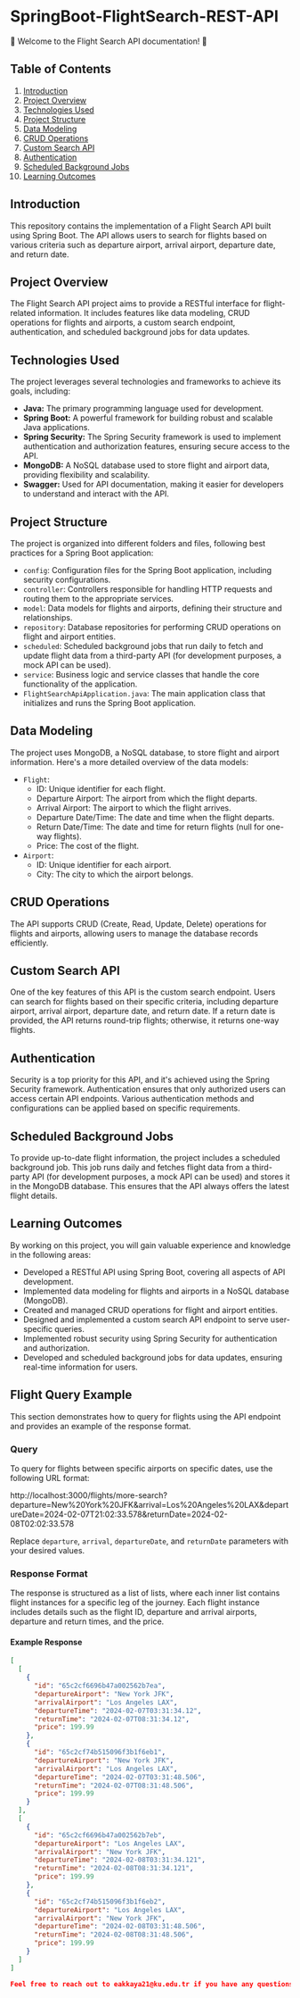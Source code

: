 # SpringBoot-FlightSearch-REST-API

🚀 Welcome to the Flight Search API documentation! 🚀

## Table of Contents

1. [Introduction](#introduction)
2. [Project Overview](#project-overview)
3. [Technologies Used](#technologies-used)
4. [Project Structure](#project-structure)
5. [Data Modeling](#data-modeling)
6. [CRUD Operations](#crud-operations)
7. [Custom Search API](#custom-search-api)
8. [Authentication](#authentication)
9. [Scheduled Background Jobs](#scheduled-background-jobs)
10. [Learning Outcomes](#learning-outcomes)

## Introduction

This repository contains the implementation of a Flight Search API built using Spring Boot. The API allows users to search for flights based on various criteria such as departure airport, arrival airport, departure date, and return date.

## Project Overview

The Flight Search API project aims to provide a RESTful interface for flight-related information. It includes features like data modeling, CRUD operations for flights and airports, a custom search endpoint, authentication, and scheduled background jobs for data updates.

## Technologies Used

The project leverages several technologies and frameworks to achieve its goals, including:

- **Java:** The primary programming language used for development.
- **Spring Boot:** A powerful framework for building robust and scalable Java applications.
- **Spring Security:** The Spring Security framework is used to implement authentication and authorization features, ensuring secure access to the API.
- **MongoDB:** A NoSQL database used to store flight and airport data, providing flexibility and scalability.
- **Swagger:** Used for API documentation, making it easier for developers to understand and interact with the API.

## Project Structure

The project is organized into different folders and files, following best practices for a Spring Boot application:

- `config`: Configuration files for the Spring Boot application, including security configurations.
- `controller`: Controllers responsible for handling HTTP requests and routing them to the appropriate services.
- `model`: Data models for flights and airports, defining their structure and relationships.
- `repository`: Database repositories for performing CRUD operations on flight and airport entities.
- `scheduled`: Scheduled background jobs that run daily to fetch and update flight data from a third-party API (for development purposes, a mock API can be used).
- `service`: Business logic and service classes that handle the core functionality of the application.
- `FlightSearchApiApplication.java`: The main application class that initializes and runs the Spring Boot application.

## Data Modeling

The project uses MongoDB, a NoSQL database, to store flight and airport information. Here's a more detailed overview of the data models:

- `Flight`:
  - ID: Unique identifier for each flight.
  - Departure Airport: The airport from which the flight departs.
  - Arrival Airport: The airport to which the flight arrives.
  - Departure Date/Time: The date and time when the flight departs.
  - Return Date/Time: The date and time for return flights (null for one-way flights).
  - Price: The cost of the flight.
- `Airport`:
  - ID: Unique identifier for each airport.
  - City: The city to which the airport belongs.

## CRUD Operations

The API supports CRUD (Create, Read, Update, Delete) operations for flights and airports, allowing users to manage the database records efficiently.

## Custom Search API

One of the key features of this API is the custom search endpoint. Users can search for flights based on their specific criteria, including departure airport, arrival airport, departure date, and return date. If a return date is provided, the API returns round-trip flights; otherwise, it returns one-way flights.

## Authentication

Security is a top priority for this API, and it's achieved using the Spring Security framework. Authentication ensures that only authorized users can access certain API endpoints. Various authentication methods and configurations can be applied based on specific requirements.

## Scheduled Background Jobs

To provide up-to-date flight information, the project includes a scheduled background job. This job runs daily and fetches flight data from a third-party API (for development purposes, a mock API can be used) and stores it in the MongoDB database. This ensures that the API always offers the latest flight details.

## Learning Outcomes

By working on this project, you will gain valuable experience and knowledge in the following areas:

- Developed a RESTful API using Spring Boot, covering all aspects of API development.
- Implemented data modeling for flights and airports in a NoSQL database (MongoDB).
- Created and managed CRUD operations for flight and airport entities.
- Designed and implemented a custom search API endpoint to serve user-specific queries.
- Implemented robust security using Spring Security for authentication and authorization.
- Developed and scheduled background jobs for data updates, ensuring real-time information for users.


## Flight Query Example

This section demonstrates how to query for flights using the API endpoint and provides an example of the response format.

### Query

To query for flights between specific airports on specific dates, use the following URL format:

http://localhost:3000/flights/more-search?departure=New%20York%20JFK&arrival=Los%20Angeles%20LAX&departureDate=2024-02-07T21:02:33.578&returnDate=2024-02-08T02:02:33.578


Replace `departure`, `arrival`, `departureDate`, and `returnDate` parameters with your desired values.

### Response Format

The response is structured as a list of lists, where each inner list contains flight instances for a specific leg of the journey. Each flight instance includes details such as the flight ID, departure and arrival airports, departure and return times, and the price.

#### Example Response

```json
[
  [
    {
      "id": "65c2cf6696b47a002562b7ea",
      "departureAirport": "New York JFK",
      "arrivalAirport": "Los Angeles LAX",
      "departureTime": "2024-02-07T03:31:34.12",
      "returnTime": "2024-02-07T08:31:34.12",
      "price": 199.99
    },
    {
      "id": "65c2cf74b515096f3b1f6eb1",
      "departureAirport": "New York JFK",
      "arrivalAirport": "Los Angeles LAX",
      "departureTime": "2024-02-07T03:31:48.506",
      "returnTime": "2024-02-07T08:31:48.506",
      "price": 199.99
    }
  ],
  [
    {
      "id": "65c2cf6696b47a002562b7eb",
      "departureAirport": "Los Angeles LAX",
      "arrivalAirport": "New York JFK",
      "departureTime": "2024-02-08T03:31:34.121",
      "returnTime": "2024-02-08T08:31:34.121",
      "price": 199.99
    },
    {
      "id": "65c2cf74b515096f3b1f6eb2",
      "departureAirport": "Los Angeles LAX",
      "arrivalAirport": "New York JFK",
      "departureTime": "2024-02-08T03:31:48.506",
      "returnTime": "2024-02-08T08:31:48.506",
      "price": 199.99
    }
  ]
]

Feel free to reach out to eakkaya21@ku.edu.tr if you have any questions or need assistance with this project.🌟🛫
